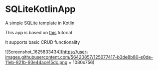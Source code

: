 # SQLiteKotlinApp
A simple SQLite template in Kotlin

This app is based on [this](https://www.youtube.com/watch?v=312RhjfetP8) tutorial

It supports basic CRUD functionality

![Screenshot_1625833434](https://user-images.githubusercontent.com/56420857/125077417-b3de8b80-e0de-11eb-821b-93e44ace15dc.png = 1080x756)
